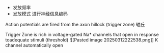 - 发放频率 
- 发放模式
进行神经信息编码


Action potentials are fired from the axon hillock (trigger zone) 轴丘

Trigger Zone is rich in voltage-gated Na* channels that open in response toadequate stimuli (threshold)
![[Pasted image 20250312222538.png]]
K channel automatically open